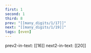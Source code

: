 ```yaml
---
first: 1
second: 1
third: 8
prev: "[[many_digits/1/17]]"
next: "[[many_digits/1/19]]"
tags: [even]
---
```

prev2-in-text: [[16]]
next2-in-text: [[20]]
